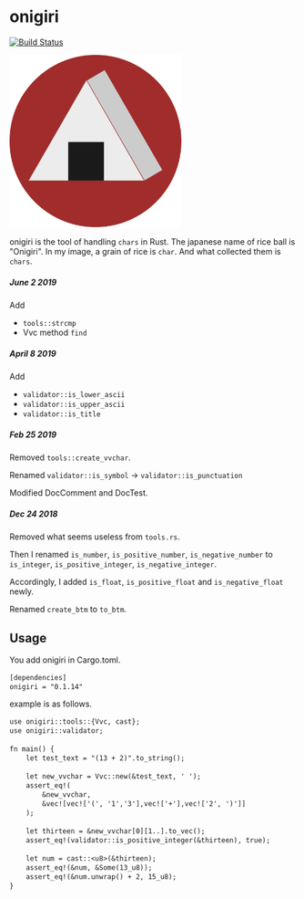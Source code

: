 # onigiri

[![Build Status](https://travis-ci.org/masahiko-ofgp/onigiri.svg?branch=master)](https://travis-ci.org/masahiko-ofgp/onigiri)

<img src="./imgs/onigiri2.png" width=60% alt="onigiri">

onigiri is the tool of handling `chars` in Rust.
The japanese name of rice ball is "Onigiri". 
In my image, a grain of rice is `char`. 
And what collected them is `chars`. 

##### June 2 2019

Add
- `tools::strcmp`
- Vvc method `find`

##### April 8 2019

Add 
- `validator::is_lower_ascii`
- `validator::is_upper_ascii`
- `validator::is_title`

##### Feb 25 2019

Removed `tools::create_vvchar`.

Renamed `validator::is_symbol` -> `validator::is_punctuation`

Modified DocComment and DocTest.

##### Dec 24 2018

Removed what seems useless from `tools.rs`.

Then I renamed `is_number`, `is_positive_number`, `is_negative_number` to `is_integer`, `is_positive_integer`, `is_negative_integer`.

Accordingly, I added `is_float`, `is_positive_float` and `is_negative_float` newly.

Renamed `create_btm` to `to_btm`.


## Usage

You add onigiri in Cargo.toml.

```
[dependencies]
onigiri = "0.1.14"
```
example is as follows.

```
use onigiri::tools::{Vvc, cast};
use onigiri::validator;

fn main() {
    let test_text = "(13 + 2)".to_string();
    
    let new_vvchar = Vvc::new(&test_text, ' ');
    assert_eq!(
        &new_vvchar,
        &vec![vec!['(', '1','3'],vec!['+'],vec!['2', ')']]
    );
    
    let thirteen = &new_vvchar[0][1..].to_vec();
    assert_eq!(validator::is_positive_integer(&thirteen), true);
   
    let num = cast::<u8>(&thirteen);
    assert_eq!(&num, &Some(13_u8));
    assert_eq!(&num.unwrap() + 2, 15_u8);
}
```
